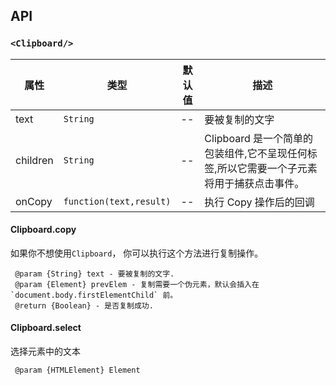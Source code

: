 ## API
### `<Clipboard/>`
|属性|类型|默认值|描述|
|---|---|---|---|
|text|`String`|--|要被复制的文字|
|children|`String`|--| Clipboard 是一个简单的包装组件,它不呈现任何标签,所以它需要一个子元素将用于捕获点击事件。|
|onCopy|`function(text,result)`|--|执行 Copy 操作后的回调|

#### Clipboard.copy
如果你不想使用`Clipboard`， 你可以执行这个方法进行复制操作。

```
 @param {String} text - 要被复制的文字. 
 @param {Element} prevElem - 复制需要一个伪元素，默认会插入在 `document.body.firstElementChild` 前。 
 @return {Boolean} - 是否复制成功.
```

####  Clipboard.select
选择元素中的文本

```
 @param {HTMLElement} Element
```
